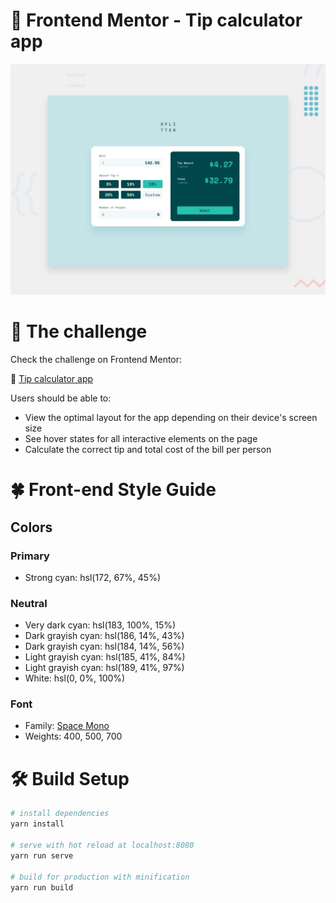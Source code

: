 # 🧮 Frontend Mentor - Tip calculator app
![Design preview for the Tip calculator app coding challenge](./design/desktop-preview.jpg)
# 📣 The challenge
Check the challenge on Frontend Mentor:

🚀 [Tip calculator app](https://www.frontendmentor.io/challenges/tip-calculator-app-ugJNGbJUX)

Users should be able to:

- View the optimal layout for the app depending on their device's screen size
- See hover states for all interactive elements on the page
- Calculate the correct tip and total cost of the bill per person
# 🍀 Front-end Style Guide
## Colors

### Primary

- Strong cyan: hsl(172, 67%, 45%)

### Neutral

- Very dark cyan: hsl(183, 100%, 15%)
- Dark grayish cyan: hsl(186, 14%, 43%)
- Dark grayish cyan: hsl(184, 14%, 56%)
- Light grayish cyan: hsl(185, 41%, 84%)
- Light grayish cyan: hsl(189, 41%, 97%)
- White: hsl(0, 0%, 100%)

### Font

- Family: [Space Mono](https://fonts.google.com/specimen/Space+Mono)
- Weights: 400, 500, 700

# 🛠 Build Setup

``` bash
# install dependencies
yarn install

# serve with hot reload at localhost:8080
yarn run serve

# build for production with minification
yarn run build
```
